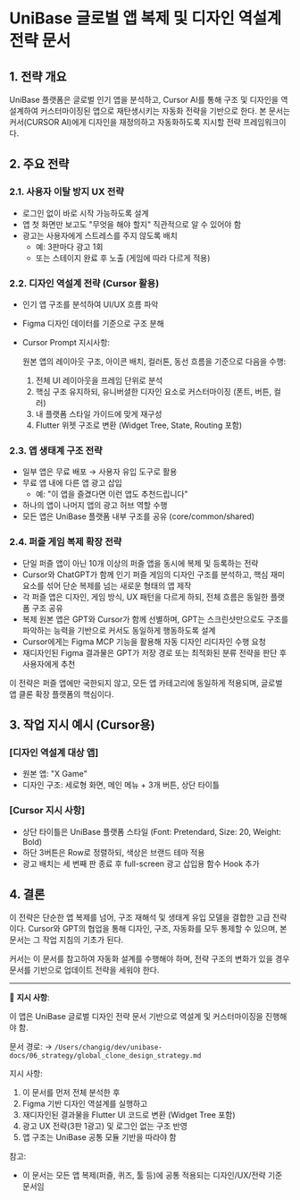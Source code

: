 # UniBase 글로벌 앱 복제 및 디자인 역설계 전략 문서

## 1. 전략 개요

UniBase 플랫폼은 글로벌 인기 앱을 분석하고, Cursor AI를 통해 구조 및 디자인을 역설계하여 커스터마이징된 앱으로 재탄생시키는 자동화 전략을 기반으로 한다. 본 문서는 커서(CURSOR AI)에게 디자인을 재정의하고 자동화하도록 지시할 전략 프레임워크이다.

## 2. 주요 전략

### 2.1. 사용자 이탈 방지 UX 전략

- 로그인 없이 바로 시작 가능하도록 설계
- 앱 첫 화면만 보고도 "무엇을 해야 할지" 직관적으로 알 수 있어야 함
- 광고는 사용자에게 스트레스를 주지 않도록 배치
  - 예: 3판마다 광고 1회
  - 또는 스테이지 완료 후 노출 (게임에 따라 다르게 적용)

### 2.2. 디자인 역설계 전략 (Cursor 활용)

- 인기 앱 구조를 분석하여 UI/UX 흐름 파악
- Figma 디자인 데이터를 기준으로 구조 분해
- Cursor Prompt 지시사항:

  원본 앱의 레이아웃 구조, 아이콘 배치, 컬러톤, 동선 흐름을 기준으로 다음을 수행:
  1. 전체 UI 레이아웃을 프레임 단위로 분석
  2. 핵심 구조 유지하되, 유니버셜한 디자인 요소로 커스터마이징 (폰트, 버튼, 컬러)
  3. 내 플랫폼 스타일 가이드에 맞게 재구성
  4. Flutter 위젯 구조로 변환 (Widget Tree, State, Routing 포함)

### 2.3. 앱 생태계 구조 전략

- 일부 앱은 무료 배포 → 사용자 유입 도구로 활용
- 무료 앱 내에 다른 앱 광고 삽입
  - 예: "이 앱을 즐겼다면 이런 앱도 추천드립니다"
- 하나의 앱이 나머지 앱의 광고 허브 역할 수행
- 모든 앱은 UniBase 플랫폼 내부 구조를 공유 (core/common/shared)

### 2.4. 퍼즐 게임 복제 확장 전략

- 단일 퍼즐 앱이 아닌 10개 이상의 퍼즐 앱을 동시에 복제 및 등록하는 전략
- Cursor와 ChatGPT가 함께 인기 퍼즐 게임의 디자인 구조를 분석하고, 핵심 재미 요소를 섞어 단순 복제를 넘는 새로운 형태의 앱 제작
- 각 퍼즐 앱은 디자인, 게임 방식, UX 패턴을 다르게 하되, 전체 흐름은 동일한 플랫폼 구조 공유
- 복제 원본 앱은 GPT와 Cursor가 함께 선별하며, GPT는 스크린샷만으로도 구조를 파악하는 능력을 기반으로 커서도 동일하게 행동하도록 설계
- Cursor에게는 Figma MCP 기능을 활용해 자동 디자인 리디자인 수행 요청
- 재디자인된 Figma 결과물은 GPT가 저장 경로 또는 최적화된 분류 전략을 판단 후 사용자에게 추천

이 전략은 퍼즐 앱에만 국한되지 않고, 모든 앱 카테고리에 동일하게 적용되며, 글로벌 앱 클론 확장 플랫폼의 핵심이다.

## 3. 작업 지시 예시 (Cursor용)

### [디자인 역설계 대상 앱]
- 원본 앱: "X Game"
- 디자인 구조: 세로형 화면, 메인 메뉴 + 3개 버튼, 상단 타이틀

### [Cursor 지시 사항]
- 상단 타이틀은 UniBase 플랫폼 스타일 (Font: Pretendard, Size: 20, Weight: Bold)
- 하단 3버튼은 Row로 정렬하되, 색상은 브랜드 테마 적용
- 광고 배치는 세 번째 판 종료 후 full-screen 광고 삽입용 함수 Hook 추가

## 4. 결론

이 전략은 단순한 앱 복제를 넘어, 구조 재해석 및 생태계 유입 모델을 결합한 고급 전략이다. Cursor와 GPT의 협업을 통해 디자인, 구조, 자동화를 모두 통제할 수 있으며, 본 문서는 그 작업 지침의 기초가 된다.

커서는 이 문서를 참고하여 자동화 설계를 수행해야 하며, 전략 구조의 변화가 있을 경우 문서를 기반으로 업데이트 전략을 세워야 한다.

---

📌 **지시 사항**:

이 앱은 UniBase 글로벌 디자인 전략 문서 기반으로 역설계 및 커스터마이징을 진행해야 함.

문서 경로:
→ `/Users/changig/dev/unibase-docs/06_strategy/global_clone_design_strategy.md`

지시 사항:
1. 이 문서를 먼저 전체 분석한 후
2. Figma 기반 디자인 역설계를 실행하고
3. 재디자인된 결과물을 Flutter UI 코드로 변환 (Widget Tree 포함)
4. 광고 UX 전략(3판 1광고) 및 로그인 없는 구조 반영
5. 앱 구조는 UniBase 공통 모듈 기반을 따라야 함

참고:
- 이 문서는 모든 앱 복제(퍼즐, 퀴즈, 툴 등)에 공통 적용되는 디자인/UX/전략 기준 문서임 